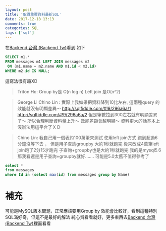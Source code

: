 ```yaml
---
layout: post
title: '取得重覆資料最新SQL'
date: 2017-12-18 13:13
comments: true
categories: SQL
tags: ['sql']
---
```

在[Backend 台灣 (Backend Tw)](https://www.facebook.com/groups/616369245163622/permalink/1222070147926859/)看到
如下
```sql
SELECT m1.*
FROM messages m1 LEFT JOIN messages m2
 ON (m1.name = m2.name AND m1.id < m2.id)
WHERE m2.id IS NULL;
```
這寫法很有趣XD

> Triton Ho:
Group by是 O(n log n)
Left join 是O(n^2)

>George Li Chino Lin :
實際上我如果把資料降到10比左右, 這兩種query 的效能就沒有明顯差異～
http://sqlfiddle.com/#!9/296a6a/1
http://sqlfiddle.com/#!9/296a6a/2
但是筆數拉到300左右就有明顯差異了～
所以合理判斷資料量上升～ 效能差距會越明顯～
資料更大的話基本上沒辦法用這平台了ＸＤ

>Chino Lin:
我自己用一個表約100萬筆來測試
使用left join方式 跑到超過6分鐘沒等下去 ，
但是用子查詢groupby 大約1秒就跑完
後來改成4萬筆left join跑了2分15才跑完
子查詢+groupby也是大約1秒就跑完
我的是mysql5.6
那我看還是用子查詢+groupby就好.......
可能是5.0太舊不值得參考了

```sql
select *
from messages
where Id in (select max(id) from messages group by Name)
```

# 補充
可能是MySQL版本問題，正常應該要用Group by 效能會比較好，看到這種特別SQL滿好奇，但這不是最好的解法
純心賞看看就好，更多東西去[Backend 台灣 (Backend Tw)](https://www.facebook.com/groups/616369245163622/permalink/1222070147926859/)裡面看看
